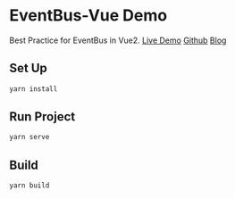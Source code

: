 # EventBus-Vue Demo

Best Practice for EventBus in Vue2.
[Live Demo](https://eventbus-vue2.aruoxi.top)
[Github](https://github.com/hjwforever/eventbus-vue2)
[Blog](https://hjwforever.cf/posts/26su.html)

## Set Up

```bash
yarn install
```

## Run Project

```bash
yarn serve
```

## Build

```bash
yarn build
```
